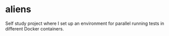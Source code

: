 # aliens

Self study project where I set up an environment for parallel running tests in different Docker containers. 
